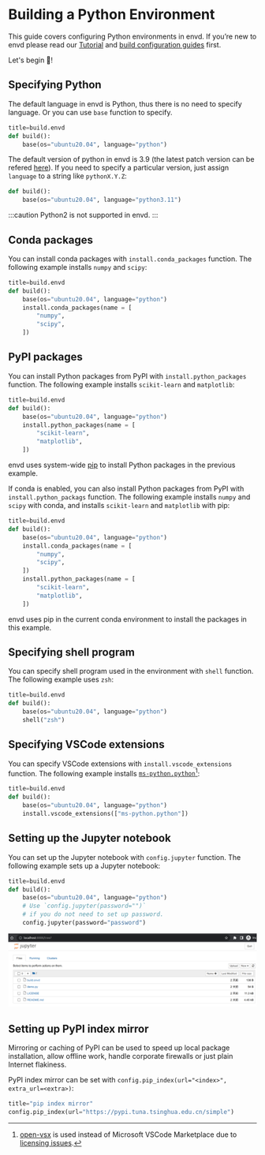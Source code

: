 # Building a Python Environment

This guide covers configuring Python environments in envd. If you’re new to envd please read our [Tutorial](../get-started) and [build configuration guides](../build-envd) first.

Let's begin 🐍!

## Specifying Python

The default language in envd is Python, thus there is no need to specify language. Or you can use `base` function to specify.

```python 
title=build.envd
def build():
    base(os="ubuntu20.04", language="python")
```
The default version of python in envd is 3.9 (the latest patch version can be refered [here](https://anaconda.org/anaconda/python/files)). If you need to specify a particular version, just assign `language` to a string like `pythonX.Y.Z`:

```python title=build.envd
def build():
    base(os="ubuntu20.04", language="python3.11")
```
:::caution
Python2 is not supported in envd.
:::
## Conda packages

You can install conda packages with `install.conda_packages` function. The following example installs `numpy` and `scipy`:

```python 
title=build.envd
def build():
    base(os="ubuntu20.04", language="python")
    install.conda_packages(name = [
        "numpy",
        "scipy",
    ])
```

## PyPI packages

You can install Python packages from PyPI with `install.python_packages` function. The following example installs `scikit-learn` and `matplotlib`:

```python 
title=build.envd
def build():
    base(os="ubuntu20.04", language="python")
    install.python_packages(name = [
        "scikit-learn",
        "matplotlib",
    ])
```

envd uses system-wide [pip](https://pip.pypa.io/) to install Python packages in the previous example.

If conda is enabled, you can also install Python packages from PyPI with `install.python_packags` function. The following example installs `numpy` and `scipy` with conda, and installs `scikit-learn` and `matplotlib` with pip:

```python 
title=build.envd
def build():
    base(os="ubuntu20.04", language="python")
    install.conda_packages(name = [
        "numpy",
        "scipy",
    ])
    install.python_packages(name = [
        "scikit-learn",
        "matplotlib",
    ])
```

envd uses pip in the current conda environment to install the packages in this example.

## Specifying shell program

You can specify shell program used in the environment with `shell` function. The following example uses `zsh`:

```python 
title=build.envd
def build():
    base(os="ubuntu20.04", language="python")
    shell("zsh")
```

## Specifying VSCode extensions

You can specify VSCode extensions with `install.vscode_extensions` function. The following example installs [`ms-python.python`](https://open-vsx.org/extension/ms-python/python)[^1]:

```python 
title=build.envd
def build():
    base(os="ubuntu20.04", language="python")
    install.vscode_extensions(["ms-python.python"])
```

[^1]: [open-vsx](https://open-vsx.org/) is used instead of Microsoft VSCode Marketplace due to [licensing issues](https://github.com/tensorchord/envd/issues/160).

## Setting up the Jupyter notebook

You can set up the Jupyter notebook with `config.jupyter` function. The following example sets up a Jupyter notebook:

```python 
title=build.envd
def build():
    base(os="ubuntu20.04", language="python")
    # Use `config.jupyter(password="")` 
    # if you do not need to set up password.
    config.jupyter(password="password")
```

![jupyter](../build-envd/assets/jupyter.png)

## Setting up PyPI index mirror

Mirroring or caching of PyPI can be used to speed up local package installation, allow offline work, handle corporate firewalls or just plain Internet flakiness.

PyPI index mirror can be set with `config.pip_index(url="<index>", extra_url=<extra>)`:

```python 
title="pip index mirror"
config.pip_index(url="https://pypi.tuna.tsinghua.edu.cn/simple")
```
